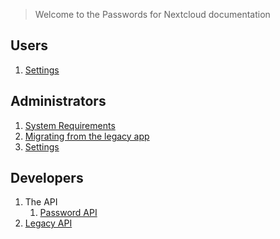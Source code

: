 > Welcome to the Passwords for Nextcloud documentation

## Users
1. [Settings](Users/Personal-Settings)

## Administrators
1. [System Requirements](Administrators/System-Requirements)
2. [Migrating from the legacy app](Administrators/Legacy-Migration)
3. [Settings](Administrators/Administrative-Settings)

## Developers
1. The API
   1. [Password API](Developers/Api/Password-Api)
2. [Legacy API](Developers/Api/Legacy-Api)
